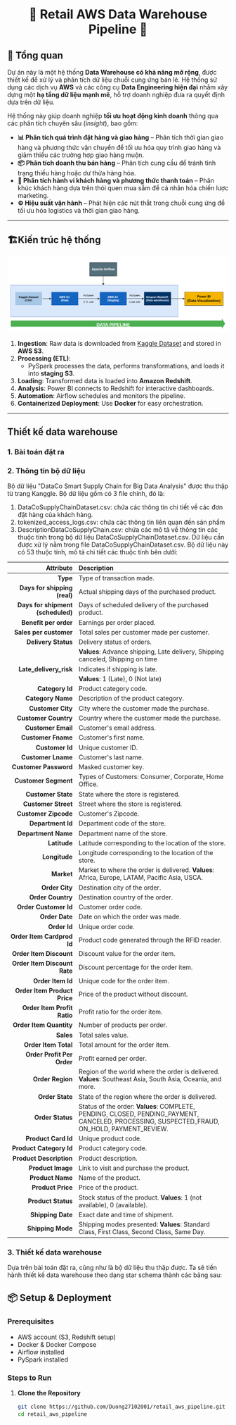 <h1 align="center">🚀 Retail AWS Data Warehouse Pipeline 🚀</h1>

## 📌 Tổng quan

Dự án này là một hệ thống **Data Warehouse có khả năng mở rộng**, được thiết kế để xử lý và phân tích dữ liệu chuỗi cung ứng bán lẻ. Hệ thống sử dụng các dịch vụ **AWS** và các công cụ **Data Engineering hiện đại** nhằm xây dựng một **hạ tầng dữ liệu mạnh mẽ**, hỗ trợ doanh nghiệp đưa ra quyết định dựa trên dữ liệu.

Hệ thống này giúp doanh nghiệp **tối ưu hoạt động kinh doanh** thông qua các phân tích chuyên sâu (*insight*), bao gồm:

- **📊 Phân tích quá trình đặt hàng và giao hàng** – Phân tích thời gian giao hàng và phương thức vận chuyển để tối ưu hóa quy trình giao hàng và giảm thiểu các trường hợp giao hàng muộn.
- **📦 Phân tích doanh thu bán hàng** – Phân tích cung cầu để tránh tình trạng thiếu hàng hoặc dư thừa hàng hóa.
- **🛒 Phân tích hành vi khách hàng và phương thức thanh toán** – Phân khúc khách hàng dựa trên thói quen mua sắm để cá nhân hóa chiến lược marketing.
- **⚙️ Hiệu suất vận hành** – Phát hiện các nút thắt trong chuỗi cung ứng để tối ưu hóa logistics và thời gian giao hàng.
---

## 🏗️Kiến trúc hệ thống
![Alt text](data/image/pipeline.PNG)
1. **Ingestion**: Raw data is downloaded from [Kaggle Dataset](https://www.kaggle.com/datasets/alinoranianesfahani/dataco-smart-supply-chain-for-big-data-analysis) and stored in **AWS S3**.
2. **Processing (ETL)**:
   - PySpark processes the data, performs transformations, and loads it into **staging S3**.
3. **Loading**: Transformed data is loaded into **Amazon Redshift**.
4. **Analysis**: Power BI connects to Redshift for interactive dashboards.
5. **Automation**: Airflow schedules and monitors the pipeline.
6. **Containerized Deployment**: Use **Docker** for easy orchestration.
---
## Thiết kế data warehouse
### 1. Bài toán đặt ra

### 2. Thông tin bộ dữ liệu
Bộ dữ liệu "DataCo Smart Supply Chain for Big Data Analysis" được thu thập từ trang Kanggle. Bộ dữ liệu gồm có 3 file chính, đó là:
1. DataCoSupplyChainDataset.csv: chứa các thông tin chi tiết về các đơn đặt hàng của khách hàng.
2.  tokenized_access_logs.csv: chứa các thông tin liên quan đến sản phẩm
3.  DescriptionDataCoSupplyChain.csv: chứa các mô tả về thông tin các thuộc tính trong bộ dữ liệu DataCoSupplyChainDataset.csv.
   Dữ liệu cần được xử lý nằm trong file DataCoSupplyChainDataset.csv. Bộ dữ liệu này có 53 thuộc tính, mô tả chi tiết các thuộc tính bên dưới:

| **Attribute**                     | **Description**                                                                 |
|----------------------------------:|:--------------------------------------------------------------------------------|
| **Type**                          | Type of transaction made.                                                       |
| **Days for shipping (real)**      | Actual shipping days of the purchased product.                                  |
| **Days for shipment (scheduled)** | Days of scheduled delivery of the purchased product.                            |
| **Benefit per order**             | Earnings per order placed.                                                      |
| **Sales per customer**            | Total sales per customer made per customer.                                     |
| **Delivery Status**               | Delivery status of orders.                                                      |
|                                   | **Values**: Advance shipping, Late delivery, Shipping canceled, Shipping on time|
| **Late_delivery_risk**            | Indicates if shipping is late.                                                  |
|                                   | **Values**: 1 (Late), 0 (Not late)                                               |
| **Category Id**                   | Product category code.                                                          |
| **Category Name**                 | Description of the product category.                                            |
| **Customer City**                 | City where the customer made the purchase.                                      |
| **Customer Country**              | Country where the customer made the purchase.                                   |
| **Customer Email**                | Customer's email address.                                                       |
| **Customer Fname**                | Customer's first name.                                                          |
| **Customer Id**                   | Unique customer ID.                                                             |
| **Customer Lname**                | Customer's last name.                                                           |
| **Customer Password**             | Masked customer key.                                                            |
| **Customer Segment**              | Types of Customers: Consumer, Corporate, Home Office.                           |
| **Customer State**                | State where the store is registered.                                            |
| **Customer Street**               | Street where the store is registered.                                           |
| **Customer Zipcode**             | Customer's Zipcode.                                                             |
| **Department Id**                 | Department code of the store.                                                   |
| **Department Name**               | Department name of the store.                                                   |
| **Latitude**                       | Latitude corresponding to the location of the store.                            |
| **Longitude**                      | Longitude corresponding to the location of the store.                           |
| **Market**                         | Market to where the order is delivered. **Values**: Africa, Europe, LATAM, Pacific Asia, USCA.|
| **Order City**                     | Destination city of the order.                                                  |
| **Order Country**                  | Destination country of the order.                                               |
| **Order Customer Id**             | Customer order code.                                                           |
| **Order Date**                     | Date on which the order was made.                                               |
| **Order Id**                       | Unique order code.                                                              |
| **Order Item Cardprod Id**         | Product code generated through the RFID reader.                                 |
| **Order Item Discount**            | Discount value for the order item.                                              |
| **Order Item Discount Rate**      | Discount percentage for the order item.                                         |
| **Order Item Id**                 | Unique code for the order item.                                                 |
| **Order Item Product Price**      | Price of the product without discount.                                          |
| **Order Item Profit Ratio**       | Profit ratio for the order item.                                                |
| **Order Item Quantity**           | Number of products per order.                                                   |
| **Sales**                          | Total sales value.                                                              |
| **Order Item Total**              | Total amount for the order item.                                                |
| **Order Profit Per Order**        | Profit earned per order.                                                        |
| **Order Region**                  | Region of the world where the order is delivered. **Values**: Southeast Asia, South Asia, Oceania, and more. |
| **Order State**                   | State of the region where the order is delivered.                               |
| **Order Status**                  | Status of the order: **Values**: COMPLETE, PENDING, CLOSED, PENDING_PAYMENT, CANCELED, PROCESSING, SUSPECTED_FRAUD, ON_HOLD, PAYMENT_REVIEW.|
| **Product Card Id**               | Unique product code.                                                           |
| **Product Category Id**           | Product category code.                                                          |
| **Product Description**           | Product description.                                                            |
| **Product Image**                 | Link to visit and purchase the product.                                         |
| **Product Name**                  | Name of the product.                                                            |
| **Product Price**                 | Price of the product.                                                           |
| **Product Status**                | Stock status of the product. **Values**: 1 (not available), 0 (available).       |
| **Shipping Date**                 | Exact date and time of shipment.                                                |
| **Shipping Mode**                 | Shipping modes presented: **Values**: Standard Class, First Class, Second Class, Same Day. |

### 3. Thiết kế data warehouse
Dựa trên bài toán đặt ra, cũng như là bộ dữ liệu thu thập được. Ta sẽ tiến hành thiết kế data warehouse theo dạng star schema thành các bảng sau:

## 📦 Setup & Deployment

### Prerequisites
- AWS account (S3, Redshift setup)
- Docker & Docker Compose
- Airflow installed
- PySpark installed

### Steps to Run

1. **Clone the Repository**
   ```bash
   git clone https://github.com/Duong27102001/retail_aws_pipeline.git
   cd retail_aws_pipeline
